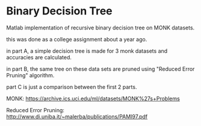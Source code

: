# Binary Decision Tree
Matlab implementation of recursive binary decision tree on MONK datasets.

this was done as a college assignment about a year ago.


in part A, a simple decision tree is made for 3 monk datasets and accuracies are calculated.

in part B, the same tree on these data sets are pruned using "Reduced Error Pruning" algorithm.

part C is just a comparison between the first 2 parts.

MONK: https://archive.ics.uci.edu/ml/datasets/MONK%27s+Problems

Reduced Error Pruning: http://www.di.uniba.it/~malerba/publications/PAMI97.pdf
